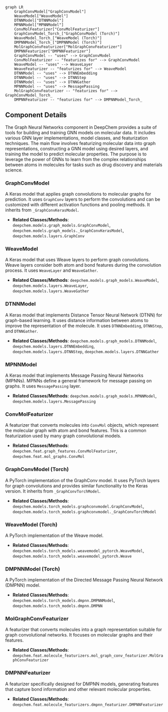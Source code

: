 ```mermaid
graph LR
    GraphConvModel["GraphConvModel"]
    WeaveModel["WeaveModel"]
    DTNNModel["DTNNModel"]
    MPNNModel["MPNNModel"]
    ConvMolFeaturizer["ConvMolFeaturizer"]
    GraphConvModel_Torch_["GraphConvModel (Torch)"]
    WeaveModel_Torch_["WeaveModel (Torch)"]
    DMPNNModel_Torch_["DMPNNModel (Torch)"]
    MolGraphConvFeaturizer["MolGraphConvFeaturizer"]
    DMPNNFeaturizer["DMPNNFeaturizer"]
    GraphConvModel -- "uses" --> GraphConvModel
    ConvMolFeaturizer -- "featurizes for" --> GraphConvModel
    WeaveModel -- "uses" --> WeaveLayer
    WeaveFeaturizer -- "featurizes for" --> WeaveModel
    DTNNModel -- "uses" --> DTNNEmbedding
    DTNNModel -- "uses" --> DTNNStep
    DTNNModel -- "uses" --> DTNNGather
    MPNNModel -- "uses" --> MessagePassing
    MolGraphConvFeaturizer -- "featurizes for" --> GraphConvModel_Torch_
    DMPNNFeaturizer -- "featurizes for" --> DMPNNModel_Torch_
```

## Component Details

The Graph Neural Networks component in DeepChem provides a suite of tools for building and training GNN models on molecular data. It includes various GNN layer implementations, model classes, and featurization techniques. The main flow involves featurizing molecular data into graph representations, constructing a GNN model using desired layers, and training the model to predict molecular properties. The purpose is to leverage the power of GNNs to learn from the complex relationships between atoms in molecules for tasks such as drug discovery and materials science.

### GraphConvModel
A Keras model that applies graph convolutions to molecular graphs for prediction. It uses `GraphConv` layers to perform the convolutions and can be customized with different activation functions and pooling methods. It inherits from `_GraphConvKerasModel`.
- **Related Classes/Methods**: `deepchem.models.graph_models.GraphConvModel`, `deepchem.models.graph_models._GraphConvKerasModel`, `deepchem.models.layers.GraphConv`

### WeaveModel
A Keras model that uses Weave layers to perform graph convolutions. Weave layers consider both atom and bond features during the convolution process. It uses `WeaveLayer` and `WeaveGather`.
- **Related Classes/Methods**: `deepchem.models.graph_models.WeaveModel`, `deepchem.models.layers.WeaveLayer`, `deepchem.models.layers.WeaveGather`

### DTNNModel
A Keras model that implements Distance Tensor Neural Network (DTNN) for graph-based learning. It uses distance information between atoms to improve the representation of the molecule. It uses `DTNNEmbedding`, `DTNNStep`, and `DTNNGather`.
- **Related Classes/Methods**: `deepchem.models.graph_models.DTNNModel`, `deepchem.models.layers.DTNNEmbedding`, `deepchem.models.layers.DTNNStep`, `deepchem.models.layers.DTNNGather`

### MPNNModel
A Keras model that implements Message Passing Neural Networks (MPNNs). MPNNs define a general framework for message passing on graphs. It uses `MessagePassing` layer.
- **Related Classes/Methods**: `deepchem.models.graph_models.MPNNModel`, `deepchem.models.layers.MessagePassing`

### ConvMolFeaturizer
A featurizer that converts molecules into `ConvMol` objects, which represent the molecular graph with atom and bond features. This is a common featurization used by many graph convolutional models.
- **Related Classes/Methods**: `deepchem.feat.graph_features.ConvMolFeaturizer`, `deepchem.feat.mol_graphs.ConvMol`

### GraphConvModel (Torch)
A PyTorch implementation of the GraphConv model. It uses PyTorch layers for graph convolutions and provides similar functionality to the Keras version. It inherits from `_GraphConvTorchModel`.
- **Related Classes/Methods**: `deepchem.models.torch_models.graphconvmodel.GraphConvModel`, `deepchem.models.torch_models.graphconvmodel._GraphConvTorchModel`

### WeaveModel (Torch)
A PyTorch implementation of the Weave model.
- **Related Classes/Methods**: `deepchem.models.torch_models.weavemodel_pytorch.WeaveModel`, `deepchem.models.torch_models.weavemodel_pytorch.Weave`

### DMPNNModel (Torch)
A PyTorch implementation of the Directed Message Passing Neural Network (DMPNN) model.
- **Related Classes/Methods**: `deepchem.models.torch_models.dmpnn.DMPNNModel`, `deepchem.models.torch_models.dmpnn.DMPNN`

### MolGraphConvFeaturizer
A featurizer that converts molecules into a graph representation suitable for graph convolutional networks. It focuses on molecular graphs and their features.
- **Related Classes/Methods**: `deepchem.feat.molecule_featurizers.mol_graph_conv_featurizer.MolGraphConvFeaturizer`

### DMPNNFeaturizer
A featurizer specifically designed for DMPNN models, generating features that capture bond information and other relevant molecular properties.
- **Related Classes/Methods**: `deepchem.feat.molecule_featurizers.dmpnn_featurizer.DMPNNFeaturizer`

